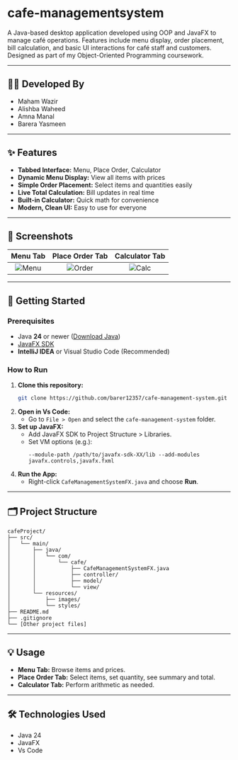 # cafe-managementsystem

A Java-based desktop application developed using OOP and JavaFX to manage café operations. Features include menu display, order placement, bill calculation, and basic UI interactions for café staff and customers. Designed as part of my Object-Oriented Programming coursework.

---

## 👩‍💻 Developed By

- Maham Wazir
- Alishba Waheed
- Amna Manal
- Barera Yasmeen

---

## ✨ Features

- **Tabbed Interface:** Menu, Place Order, Calculator
- **Dynamic Menu Display:** View all items with prices
- **Simple Order Placement:** Select items and quantities easily
- **Live Total Calculation:** Bill updates in real time
- **Built-in Calculator:** Quick math for convenience
- **Modern, Clean UI:** Easy to use for everyone

---

## 📸 Screenshots

|                                         Menu Tab                                         |                                      Place Order Tab                                      |                                      Calculator Tab                                      |
| :--------------------------------------------------------------------------------------: | :---------------------------------------------------------------------------------------: | :--------------------------------------------------------------------------------------: |
| ![Menu](https://github.com/user-attachments/assets/ebf7f2a7-ec17-41ec-a617-2190d530cdf5) | ![Order](https://github.com/user-attachments/assets/95be0f0e-ddc0-4eee-9423-5331f0dabe7d) | ![Calc](https://github.com/user-attachments/assets/53cccc92-cee8-4305-8614-4d94cb257a3b) |

---

## 🚀 Getting Started

### Prerequisites

- Java **24** or newer ([Download Java](https://www.oracle.com/java/technologies/downloads/))
- [JavaFX SDK](https://gluonhq.com/products/javafx/)
- **IntelliJ IDEA** or Visual Studio Code (Recommended)

### How to Run

1. **Clone this repository:**
   ```bash
   git clone https://github.com/barer12357/cafe-management-system.git
   ```
2. **Open in Vs Code:**
   - Go to `File > Open` and select the `cafe-management-system` folder.
3. **Set up JavaFX:**
   - Add JavaFX SDK to Project Structure > Libraries.
   - Set VM options (e.g.):
     ```
     --module-path /path/to/javafx-sdk-XX/lib --add-modules javafx.controls,javafx.fxml
     ```
4. **Run the App:**
   - Right-click `CafeManagementSystemFX.java` and choose **Run**.

---

## 🗂️ Project Structure

```
cafeProject/
├── src/
│   └── main/
│       ├── java/
│       │   └── com/
│       │       └── cafe/
│       │           ├── CafeManagementSystemFX.java
│       │           ├── controller/
│       │           ├── model/
│       │           └── view/
│       └── resources/
│           ├── images/
│           └── styles/
├── README.md
├── .gitignore
└── [Other project files]
```

---

## 💡 Usage

- **Menu Tab:** Browse items and prices.
- **Place Order Tab:** Select items, set quantity, see summary and total.
- **Calculator Tab:** Perform arithmetic as needed.

---

## 🛠️ Technologies Used

- Java 24
- JavaFX
- Vs Code
